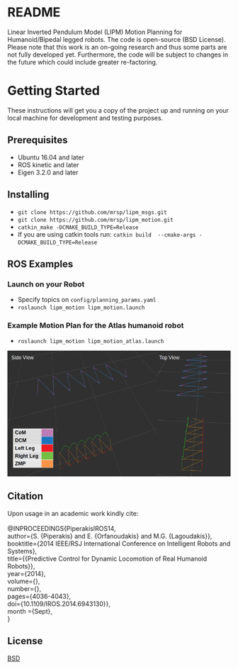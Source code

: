 # README
Linear Inverted Pendulum Model (LIPM) Motion Planning for Humanoid/Bipedal legged robots. The code is open-source (BSD License). Please note that this work is an on-going research and thus some parts are not fully developed yet. Furthermore, the code will be subject to changes in the future which could include greater re-factoring.


# Getting Started
These instructions will get you a copy of the project up and running on your local machine for development and testing purposes.

## Prerequisites
* Ubuntu 16.04 and later
* ROS kinetic and later
* Eigen 3.2.0 and later

## Installing
* `git clone https://github.com/mrsp/lipm_msgs.git`
* `git clone https://github.com/mrsp/lipm_motion.git`
* `catkin_make -DCMAKE_BUILD_TYPE=Release` 
* If you are using catkin tools run: `catkin build  --cmake-args -DCMAKE_BUILD_TYPE=Release` 

## ROS Examples
### Launch on your Robot 
* Specify topics on `config/planning_params.yaml`
* `roslaunch lipm_motion lipm_motion.launch`

### Example Motion Plan for the Atlas humanoid robot
* `roslaunch lipm_motion lipm_motion_atlas.launch`
<p align="center">
<img src="img/MotionPlan.png" /img>
</p>

## Citation
Upon usage in an academic work kindly cite: <br/> <br/>
  @INPROCEEDINGS{PiperakisIROS14, <br/>
  author={S. {Piperakis} and E. {Orfanoudakis} and  M.G. {Lagoudakis}}, <br/>
  booktitle={2014 IEEE/RSJ International Conference on Intelligent Robots and Systems}, <br/> 
  title={{Predictive Control for Dynamic Locomotion of Real Humanoid Robots}}, <br/>
  year={2014}, <br/>
  volume={}, <br/>
  number={}, <br/>
  pages={4036-4043}, <br/>
  doi={10.1109/IROS.2014.6943130}}, <br/>
  month ={Sept}, <br/>
}<br/>

## License
[BSD](LICENSE) 
